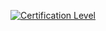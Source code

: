[![Certification Level](https://img.shields.io/badge/Certification%20Level-Certified-6C757D)](http://repo-url)
